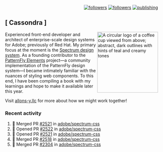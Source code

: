 <p align="right"><a rel="me" href="https://front-end.social/@castastrophe">
    <img alt="followers" title="Follow me on Mastodon" src="https://img.shields.io/mastodon/follow/109297102751309835?domain=https%3A%2F%2Ffront-end.social&label=Follow&logo=mastodon&logoColor=white&style=for-the-badge&labelColor=008080&color=006969"/></a>
  <a href="https://codepen.io/castastrophe/">
    <img alt="followers" title="Follow me on CodePen" src="https://img.shields.io/badge/16-1?color=640464&labelColor=7c007c&style=for-the-badge&logo=codepen&label=Follow"/></a>
<a href="https://castastrophe.medium.com/">
    <img alt="publishing" title="View articles on Medium" src="https://img.shields.io/badge/107-1?color=666&labelColor=444&label=subscribe&logo=medium&logoColor=white&style=for-the-badge"/></a>
</p>

## [&nbsp;Cassondra&nbsp;]

<img align="right" src="https://github-production-user-asset-6210df.s3.amazonaws.com/1840295/253016758-ba468774-1cd3-42c2-8f43-947b5eeb5edf.png" height="200" alt="A circular logo of a coffee cup viewed from above; abstract, dark outlines with hints of teal and creamy tones">

Experienced front-end developer and architect of enterprise-scale design systems for Adobe; previously of Red Hat. My primary focus at the moment is the [Spectrum design system](https://github.com/adobe/spectrum-css). As a founding contributor to the [PatternFly&nbsp;Elements](https://github.com/patternfly/patternfly-elements) project&mdash;a community implementation of the PatternFly design system&mdash;I became intimately familiar with the nuances of styling web components. To this end, I have been compiling a book with my learnings and hope to make it available later this year.

Visit [allons-y.llc](http://allons-y.llc/) for more about how we might work together!

### Recent activity

<!--START_SECTION:activity-->
1. 🎉 Merged PR [#2521](https://github.com/adobe/spectrum-css/pull/2521) in [adobe/spectrum-css](https://github.com/adobe/spectrum-css)
2. 💪 Opened PR [#2522](https://github.com/adobe/spectrum-css/pull/2522) in [adobe/spectrum-css](https://github.com/adobe/spectrum-css)
3. 💪 Opened PR [#2521](https://github.com/adobe/spectrum-css/pull/2521) in [adobe/spectrum-css](https://github.com/adobe/spectrum-css)
4. 🎉 Merged PR [#2518](https://github.com/adobe/spectrum-css/pull/2518) in [adobe/spectrum-css](https://github.com/adobe/spectrum-css)
5. 🎉 Merged PR [#2304](https://github.com/adobe/spectrum-css/pull/2304) in [adobe/spectrum-css](https://github.com/adobe/spectrum-css)
<!--END_SECTION:activity-->

